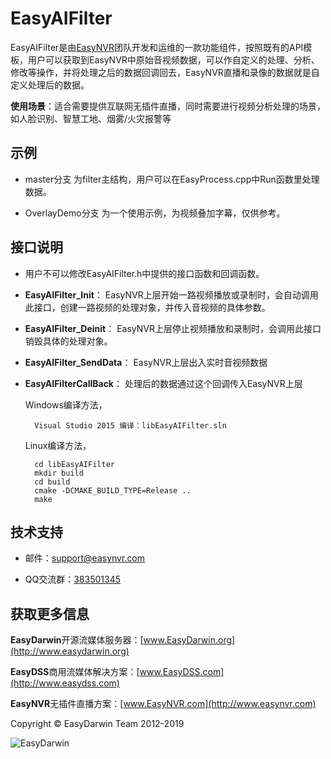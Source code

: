 # EasyAIFilter #

EasyAIFilter是由[EasyNVR](http://www.easynvr.com "www.easynvr.com")团队开发和运维的一款功能组件，按照既有的API模板，用户可以获取到EasyNVR中原始音视频数据，可以作自定义的处理、分析、修改等操作，并将处理之后的数据回调回去，EasyNVR直播和录像的数据就是自定义处理后的数据。

**使用场景**：适合需要提供互联网无插件直播，同时需要进行视频分析处理的场景，如人脸识别、智慧工地、烟雾/火灾报警等

## 示例 ##
- master分支 为filter主结构，用户可以在EasyProcess.cpp中Run函数里处理数据。

- OverlayDemo分支 为一个使用示例，为视频叠加字幕，仅供参考。

## 接口说明 ##

- 用户不可以修改EasyAIFilter.h中提供的接口函数和回调函数。

- **EasyAIFilter_Init**： EasyNVR上层开始一路视频播放或录制时，会自动调用此接口，创建一路视频的处理对象，并传入音视频的具体参数。

- **EasyAIFilter_Deinit**： EasyNVR上层停止视频播放和录制时，会调用此接口销毁具体的处理对象。

- **EasyAIFilter_SendData**： EasyNVR上层出入实时音视频数据

- **EasyAIFilterCallBack**： 处理后的数据通过这个回调传入EasyNVR上层


	Windows编译方法，

    	Visual Studio 2015 编译：libEasyAIFilter.sln

	Linux编译方法，
		
		cd libEasyAIFilter
		mkdir build
		cd build
		cmake -DCMAKE_BUILD_TYPE=Release ..
		make

## 技术支持 ##

- 邮件：[support@easynvr.com](mailto:support@easynvr.com) 

- QQ交流群：[383501345](https://jq.qq.com/?_wv=1027&k=5RTdCMn "EasyNVR")


## 获取更多信息 ##

**EasyDarwin**开源流媒体服务器：[www.EasyDarwin.org](http://www.easydarwin.org)

**EasyDSS**商用流媒体解决方案：[www.EasyDSS.com](http://www.easydss.com)

**EasyNVR**无插件直播方案：[www.EasyNVR.com](http://www.easynvr.com)

Copyright &copy; EasyDarwin Team 2012-2019

![EasyDarwin](http://www.easydarwin.org/skin/easydarwin/images/wx_qrcode.jpg)

